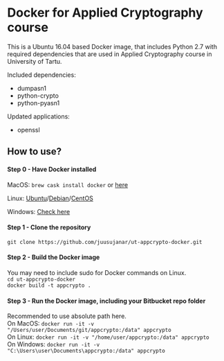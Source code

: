# Docker for Applied Cryptography course

This is a Ubuntu 16.04 based Docker image, that includes Python 2.7 with required dependencies that are used in Applied Cryptography course in University of Tartu.

Included dependencies:
* dumpasn1
* python-crypto
* python-pyasn1

Updated applications: 
* openssl


## How to use?

#### Step 0 - Have Docker installed
MacOS: `brew cask install docker` or [here](https://docs.docker.com/docker-for-mac/install/)   

Linux: [Ubuntu](https://docs.docker.com/install/linux/docker-ce/ubuntu/)/[Debian](https://docs.docker.com/install/linux/docker-ce/debian/)/[CentOS](https://docs.docker.com/install/linux/docker-ce/centos/)   

Windows: [Check here](https://docs.docker.com/docker-for-windows/install/)

#### Step 1 - Clone the repository
`git clone https://github.com/juusujanar/ut-appcrypto-docker.git`

#### Step 2 - Build the Docker image
You may need to include sudo for Docker commands on Linux.  
`cd ut-appcrypto-docker`  
`docker build -t appcrypto .`

#### Step 3 - Run the Docker image, including your Bitbucket repo folder
Recommended to use absolute path here.  
On MacOS: 
`docker run -it -v "/Users/user/Documents/git/appcrypto:/data" appcrypto`  
On Linux:
`docker run -it -v "/home/user/appcrypto:/data" appcrypto`  
On Windows:
`docker run -it -v "C:\Users\user\Documents\appcrypto:/data" appcrypto`  
